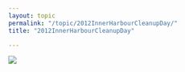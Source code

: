 ```yaml
---
layout: topic
permalink: "/topic/2012InnerHarbourCleanupDay/"
title: "2012InnerHarbourCleanupDay"

---
```


<img src="http://k7waterfront.org/images/2012InnerHarbourCleanupDay.jpg" />

